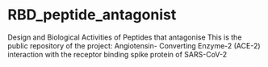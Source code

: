 # RBD_peptide_antagonist
Design and Biological Activities of Peptides that antagonise This is the public repository of the project: Angiotensin- Converting Enzyme-2 (ACE-2) interaction with the receptor binding spike protein of SARS-CoV-2
